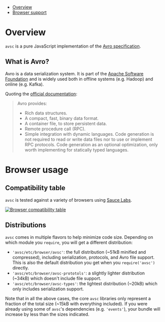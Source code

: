 + [Overview](#what-is-avro)
+ [Browser support](#browser-support)

# Overview

`avsc` is a pure JavaScript implementation of the [Avro
specification][avro-specification].

## What is Avro?

Avro is a data serialization system. It is part of the [Apache Software
Foundation][asf] and is widely used both in offline systems (e.g. Hadoop) and
online (e.g. Kafka).

Quoting the [official documentation][avro-documentation]:

> Avro provides:
>
> + Rich data structures.
> + A compact, fast, binary data format.
> + A container file, to store persistent data.
> + Remote procedure call (RPC).
> + Simple integration with dynamic languages. Code generation is not required to
>   read or write data files nor to use or implement RPC protocols. Code
>   generation as an optional optimization, only worth implementing for
>   statically typed languages.

## 


# Browser usage

## Compatibility table

`avsc` is tested against a variety of browsers using [Sauce Labs][saucelabs].

[![Browser compatibility table](https://saucelabs.com/browser-matrix/mtth.svg)](https://saucelabs.com/u/buffer)


## Distributions

`avsc` comes in multiple flavors to help minimize code size. Depending on which
module you `require`, you will get a different distribution:

+ `'avsc/etc/browser/avsc'`: the full distribution (~51kB minified and
  compressed), including serialization, protocols, and Avro file support. This
  is also the default distribution you get when you `require('avsc')` directly.
+ `'avsc/etc/browser/avsc-prototols'`: a slightly lighter distribution (~34kB)
  which doesn't include file support.
+ `'avsc/etc/browser/avsc-types'`: the lightest distribution (~20kB) which
  only includes serialization support.

Note that in all the above cases, the core `avsc` libraries only represent a
fraction of the total size (~15kB with everything included). If you were
already using some of `avsc`'s dependencies (e.g. `'events'`), your bundle will
increase by less than the sizes indicated.


[avro-specification]: https://avro.apache.org/docs/current/spec.html
[asf]: http://www.apache.org/
[avro-documentation]: http://avro.apache.org/docs/current/
[saucelabs]: https://saucelabs.com/
